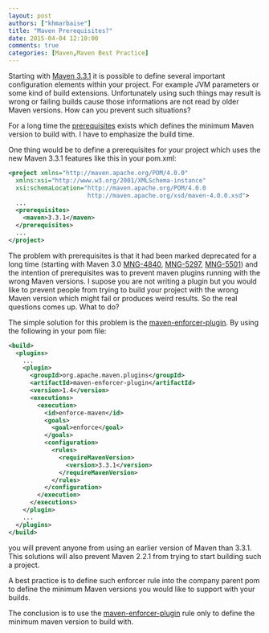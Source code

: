 ```yaml
---
layout: post
authors: ["khmarbaise"]
title: "Maven Prerequisites?"
date: 2015-04-04 12:10:00
comments: true
categories: [Maven,Maven Best Practice]
---
```

Starting with [Maven 3.3.1][1] it is possible to define several
important configuration elements within your project. For example JVM
parameters or some kind of build extensions. Unfortunately using such
things may result is wrong or failing builds cause those informations are
not read by older Maven versions. How can you prevent such situations?

For a long time the [prerequisites][2] exists which defines the minimum
Maven version to build with. I have to emphasize the build time. 

One thing would be to define a prerequisites for your project which
uses the new Maven 3.3.1 features like this in your pom.xml:

``` xml
<project xmlns="http://maven.apache.org/POM/4.0.0"
  xmlns:xsi="http://www.w3.org/2001/XMLSchema-instance"
  xsi:schemaLocation="http://maven.apache.org/POM/4.0.0
                      http://maven.apache.org/xsd/maven-4.0.0.xsd">
  ...
  <prerequisites>
    <maven>3.3.1</maven>
  </prerequisites>
  ...
</project>
```

The problem with prerequisites is that it had been marked deprecated for
a long time (starting with Maven 3.0 [MNG-4840][3], [MNG-5297][4],
[MNG-5501][5]) and the intention of prerequisites was to prevent maven
plugins running with the wrong Maven versions. I supose you are not
writing a plugin but you would like to prevent people from trying to
build your project with the wrong Maven version which might fail or
produces weird results. So the real questions comes up. What to do?

The simple solution for this problem is the [maven-enforcer-plugin][6].
By using the following in your pom file:

``` xml
<build>
  <plugins>
    ...
    <plugin>
      <groupId>org.apache.maven.plugins</groupId>
      <artifactId>maven-enforcer-plugin</artifactId>
      <version>1.4</version>
      <executions>
        <execution>
          <id>enforce-maven</id>
          <goals>
            <goal>enforce</goal>
          </goals>
          <configuration>
            <rules>
              <requireMavenVersion>
                <version>3.3.1</version>
              </requireMavenVersion>
            </rules>
          </configuration>
        </execution>
      </executions>
    </plugin>
    ...
  </plugins>
</build>
```

you will prevent anyone from using an earlier version of Maven 
than 3.3.1. This solutions will also prevent Maven 2.2.1 from trying to 
start building such a project.

A best practice is to define such enforcer rule into the company parent
pom to define the minimum Maven versions you would like to support with
your builds.

The conclusion is to use the [maven-enforcer-plugin][7] rule
only to define the minimum maven version to build with.

[1]: http://blog.soebes.de/blog/2015/03/17/apache-maven-3-dot-3-1-features/
[2]: http://maven.apache.org/pom.html#Prerequisites
[3]: http://jira.codehaus.org/browse/MNG-4840
[4]: http://jira.codehaus.org/browse/MNG-5297
[5]: http://jira.codehaus.org/browse/MNG-5501
[6]: http://maven.apache.org/enforcer/maven-enforcer-plugin/
[7]: http://maven.apache.org/enforcer/enforcer-rules/requireMavenVersion.html
